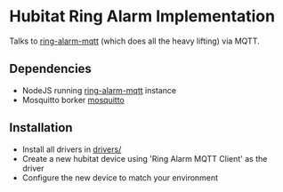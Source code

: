 # Hubitat Ring Alarm Implementation

Talks to [ring-alarm-mqtt] (which does all the heavy lifting) via MQTT.

## Dependencies

* NodeJS running [ring-alarm-mqtt] instance
* Mosquitto borker [mosquitto]

[ring-alarm-mqtt]: https://github.com/tsightler/ring-alarm-mqtt
[mosquitto]: https://github.com/eclipse/mosquitto

## Installation

* Install all drivers in [drivers/](drivers/)
* Create a new hubitat device using 'Ring Alarm MQTT Client' as the driver
* Configure the new device to match your environment
